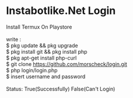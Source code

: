 # Instabotlike.Net Login
Install Termux On Playstore
<br>
<br>
write :<br>
$ pkg update && pkg upgrade<br>
$ pkg install git && pkg install php<br>
$ pkg apt-get install php-curl<br>
$ git clone https://github.com/morscheck/login.git<br>
$ php login/login.php<br>
$ insert username and password<br>
<br>
Status: True(Successfully) False(Can't Login)<br>
